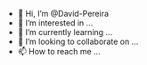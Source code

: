 - 👋 Hi, I’m @David-Pereira 
- 👀 I’m interested in ...
- 🌱 I’m currently learning ...
- 💞️ I’m looking to collaborate on ...
- 📫 How to reach me ...

<!---
David-Dio/David-Dio is a ✨ special ✨ repository because its `README.md` (this file) appears on your GitHub profile.
You can click the Preview link to take a look at your changes.
--->
